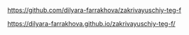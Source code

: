 https://github.com/dilyara-farrakhova/zakrivayuschiy-teg-f

https://dilyara-farrakhova.github.io/zakrivayuschiy-teg-f/
